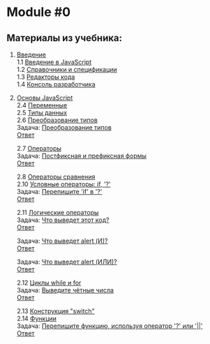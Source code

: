 # Module #0

## Материалы из учебника:

1. [Введение](https://learn.javascript.ru/getting-started)  
    1.1 [Введение в JavaScript](https://learn.javascript.ru/intro)  
    1.2 [Справочники и спецификации](https://learn.javascript.ru/manuals-specifications)  
    1.3 [Редакторы кода](https://learn.javascript.ru/code-editors)  
    1.4 [Консоль разработчика](https://learn.javascript.ru/devtools)  
2. [Основы JavaScript](https://learn.javascript.ru/first-steps)   
    2.4 [Переменные](https://learn.javascript.ru/variables)  
    2.5 [Типы данных](https://learn.javascript.ru/types)  
    2.6 [Преобразование типов](https://learn.javascript.ru/type-conversions)  
    Задача: [Преобразование типов](https://learn.javascript.ru/task/primitive-conversions-questions)    
    [Ответ](task_1.js)
    
    2.7 [Операторы](https://learn.javascript.ru/operators)  
    Задача: [Постфиксная и префиксная формы](https://learn.javascript.ru/task/increment-order)  
    [Ответ](task_2.js)
    
    2.8 [Операторы сравнения](https://learn.javascript.ru/comparison)  
    2.10 [Условные операторы: if, '?'](https://learn.javascript.ru/ifelse)    
    Задача: [Перепишите 'if' в '?'](https://learn.javascript.ru/task/rewrite-if-question)   
    [Ответ](task_3.js)

    2.11 [Логические операторы](https://learn.javascript.ru/logical-operators)  
    Задача: [Что выведет этот код?](https://learn.javascript.ru/task/alert-and-or)  
    [Ответ](task_4.js)

    Задача: [Что выведет alert (И)?](https://learn.javascript.ru/task/alert-1-null-2)  
    [Ответ](task_5.js)    

    Задача: [Что выведет alert (ИЛИ)?](https://learn.javascript.ru/task/alert-null-2-undefined)  
    [Ответ](task_6.js)   
    
    2.12 [Циклы while и for](https://learn.javascript.ru/while-for)  
    Задача: [Выведите чётные числа](https://learn.javascript.ru/task/for-even)  
    [Ответ](task_7.js)   
    
    2.13 [Конструкция "switch"](https://learn.javascript.ru/switch)  
    2.14 [Функции](https://learn.javascript.ru/function-basics)  
    Задача: [Перепишите функцию, используя оператор '?' или '||'](https://learn.javascript.ru/task/rewrite-function-question-or)    
    [Ответ](task_8.js)   
